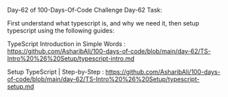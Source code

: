 Day-62 of 100-Days-Of-Code Challenge
Day-62 Task:

First understand what typescript is, and why we need it, then setup typescript using the following guides:

TypeScript Introduction in Simple Words : https://github.com/AsharibAli/100-days-of-code/blob/main/day-62/TS-Intro%20%26%20Setup/typescript-intro.md

Setup TypeScript | Step-by-Step : https://github.com/AsharibAli/100-days-of-code/blob/main/day-62/TS-Intro%20%26%20Setup/typescript-setup.md